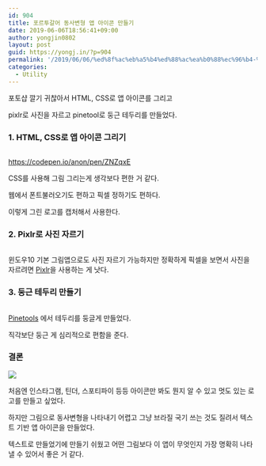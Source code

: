 ```yaml
---
id: 904
title: 포르투갈어 동사변형 앱 아이콘 만들기
date: 2019-06-06T18:56:41+09:00
author: yongjin0802
layout: post
guid: https://yongj.in/?p=904
permalink: '/2019/06/06/%ed%8f%ac%eb%a5%b4%ed%88%ac%ea%b0%88%ec%96%b4-%eb%8f%99%ec%82%ac%eb%b3%80%ed%98%95-%ec%95%b1-%ec%95%84%ec%9d%b4%ec%bd%98-%eb%a7%8c%eb%93%a4%ea%b8%b0/'
categories:
  - Utility
---
```

포토샵 깔기 귀찮아서 HTML, CSS로 앱 아이콘를 그리고

pixlr로 사진을 자르고 pinetool로 둥근 테두리를 만들었다.

### 1. HTML, CSS로 앱 아이콘 그리기<figure class="wp-block-image">

<img src="https://i0.wp.com/yongj.in/wp-content/uploads/2019/06/아이콘만들기기1.png?fit=840%2C688&ssl=1" alt="" class="wp-image-905" srcset="https://yongj.in/wp-content/uploads/2019/06/아이콘만들기기1.png 1842w, https://yongj.in/wp-content/uploads/2019/06/아이콘만들기기1-300x246.png 300w, https://yongj.in/wp-content/uploads/2019/06/아이콘만들기기1-768x630.png 768w, https://yongj.in/wp-content/uploads/2019/06/아이콘만들기기1-1024x839.png 1024w, https://yongj.in/wp-content/uploads/2019/06/아이콘만들기기1-1000x820.png 1000w, https://yongj.in/wp-content/uploads/2019/06/아이콘만들기기1-366x300.png 366w" sizes="(max-width: 1842px) 100vw, 1842px" /> <figcaption>https://codepen.io/anon/pen/ZNZqxE</figcaption></figure> 

CSS를 사용해 그림 그리는게 생각보다 편한 거 같다.

웹에서 폰트불러오기도 편하고 픽셀 정하기도 편하다.

이렇게 그린 로고를 캡처해서 사용한다.

### 2. Pixlr로 사진 자르기<figure class="wp-block-image">

<img src="https://i2.wp.com/yongj.in/wp-content/uploads/2019/06/아이콘만들기기2.png?fit=840%2C493&ssl=1" alt="" class="wp-image-906" srcset="https://yongj.in/wp-content/uploads/2019/06/아이콘만들기기2.png 2734w, https://yongj.in/wp-content/uploads/2019/06/아이콘만들기기2-300x176.png 300w, https://yongj.in/wp-content/uploads/2019/06/아이콘만들기기2-768x451.png 768w, https://yongj.in/wp-content/uploads/2019/06/아이콘만들기기2-1024x601.png 1024w, https://yongj.in/wp-content/uploads/2019/06/아이콘만들기기2-1000x587.png 1000w, https://yongj.in/wp-content/uploads/2019/06/아이콘만들기기2-511x300.png 511w" sizes="(max-width: 2734px) 100vw, 2734px" /> </figure> 

윈도우10 기본 그림앱으로도 사진 자르기 가능하지만 정확하게 픽셀을 보면서 사진을 자르려면 [Pixlr](https://pixlr.com/x/)을 사용하는 게 낫다.

### 3. 둥근 테두리 만들기<figure class="wp-block-image">

<img src="https://i2.wp.com/yongj.in/wp-content/uploads/2019/06/아이콘만들기기3.png?fit=840%2C535&ssl=1" alt="" class="wp-image-907" srcset="https://yongj.in/wp-content/uploads/2019/06/아이콘만들기기3.png 2262w, https://yongj.in/wp-content/uploads/2019/06/아이콘만들기기3-300x191.png 300w, https://yongj.in/wp-content/uploads/2019/06/아이콘만들기기3-768x489.png 768w, https://yongj.in/wp-content/uploads/2019/06/아이콘만들기기3-1024x652.png 1024w, https://yongj.in/wp-content/uploads/2019/06/아이콘만들기기3-1000x637.png 1000w, https://yongj.in/wp-content/uploads/2019/06/아이콘만들기기3-471x300.png 471w" sizes="(max-width: 2262px) 100vw, 2262px" /> </figure> 

[Pinetools](https://pinetools.com/round-corners-image) 에서 테두리를 둥글게 만들었다.

직각보단 둥근 게 심리적으로 편함을 준다.

### 결론<figure class="wp-block-image">

![](http://www.sketchappsources.com/resources/source-image/ultimate-app-icon-set.jpg) </figure> 

처음엔 인스타그램, 틴더, 스포티파이 등등 아이콘만 봐도 뭔지 알 수 있고 멋도 있는 로고를 만들고 싶었다.

하지만 그림으로 동사변형을 나타내기 어렵고 그냥 브라질 국기 쓰는 것도 질려서 텍스트 기반 앱 아이콘을 만들었다.

텍스트로 만들었기에 만들기 쉬웠고 어떤 그림보다 이 앱이 무엇인지 가장 명확히 나타낼 수 있어서 좋은 거 같다.